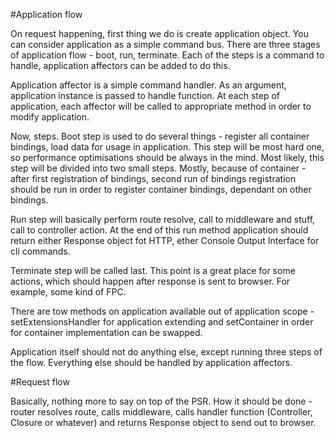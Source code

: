 #Application flow

On request happening, first thing we do is create application object. You can consider application as a simple command bus. There are three stages of application flow - boot, run, terminate. Each of the steps is a command to handle, application affectors can be added to do this.

Application affector is a simple command handler. As an argument, application instance is passed to handle function. At each step of application, each affector will be called to appropriate method in order to modify application.

Now, steps. Boot step is used to do several things - register all container bindings, load data for usage in application. This step will be most hard one, so performance optimisations should be always in the mind. Most likely, this step will be divided into two small steps. Mostly, because of container - after first registration of bindings, second run of bindings registration should be run in order to register container bindings, dependant on other bindings.

Run step will basically perform route resolve, call to middleware and stuff, call to controller action. At the end of this run method application should return either Response object fot HTTP, ether Console Output Interface for cli commands.

Terminate step will be called last. This point is a great place for some actions, which should happen after response is sent to browser. For example, some kind of FPC.

There are tow methods on application available out of application scope - setExtensionsHandler for application extending and setContainer in order for container implementation can be swapped.

Application itself should not do anything else, except running three steps of the flow. Everything else should be handled by application affectors.

#Request flow

Basically, nothing more to say on top of the PSR. How it should be done - router resolves route, calls middleware, calls handler function (Controller, Closure or whatever) and returns Response object to send out to browser.

